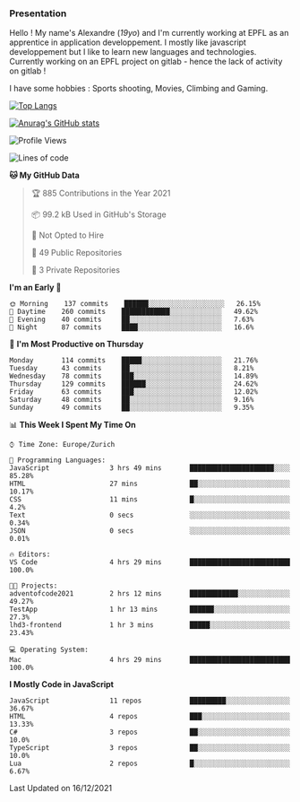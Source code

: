 ### Presentation

Hello ! My name's Alexandre (_19yo_) and I'm currently working at EPFL as an apprentice in application developpement. I mostly like javascript developpement but I like to learn new languages and technologies. Currently working on an EPFL project on gitlab - hence the lack of activity on gitlab !

I have some hobbies : Sports shooting, Movies, Climbing and Gaming.

[![Top Langs](https://github-readme-stats.vercel.app/api/top-langs/?username=jaavlex&layout=compact&langs_count=8&theme=react)](https://github.com/anuraghazra/github-readme-stats)

[![Anurag's GitHub stats](https://github-readme-stats.vercel.app/api?username=jaavlex&theme=react&show_icons=true&count_private=true)](https://github.com/anuraghazra/github-readme-stats)

<!--START_SECTION:waka-->
![Profile Views](http://img.shields.io/badge/Profile%20Views-3-blue)

![Lines of code](https://img.shields.io/badge/From%20Hello%20World%20I%27ve%20Written-150%20Thousand%20lines%20of%20code-blue)

**🐱 My GitHub Data** 

> 🏆 885 Contributions in the Year 2021
 > 
> 📦 99.2 kB Used in GitHub's Storage 
 > 
> 🚫 Not Opted to Hire
 > 
> 📜 49 Public Repositories 
 > 
> 🔑 3 Private Repositories  
 > 
**I'm an Early 🐤** 

```text
🌞 Morning    137 commits    ██████░░░░░░░░░░░░░░░░░░░   26.15% 
🌆 Daytime    260 commits    ████████████░░░░░░░░░░░░░   49.62% 
🌃 Evening    40 commits     ██░░░░░░░░░░░░░░░░░░░░░░░   7.63% 
🌙 Night      87 commits     ████░░░░░░░░░░░░░░░░░░░░░   16.6%

```
📅 **I'm Most Productive on Thursday** 

```text
Monday       114 commits    █████░░░░░░░░░░░░░░░░░░░░   21.76% 
Tuesday      43 commits     ██░░░░░░░░░░░░░░░░░░░░░░░   8.21% 
Wednesday    78 commits     ███░░░░░░░░░░░░░░░░░░░░░░   14.89% 
Thursday     129 commits    ██████░░░░░░░░░░░░░░░░░░░   24.62% 
Friday       63 commits     ███░░░░░░░░░░░░░░░░░░░░░░   12.02% 
Saturday     48 commits     ██░░░░░░░░░░░░░░░░░░░░░░░   9.16% 
Sunday       49 commits     ██░░░░░░░░░░░░░░░░░░░░░░░   9.35%

```


📊 **This Week I Spent My Time On** 

```text
⌚︎ Time Zone: Europe/Zurich

💬 Programming Languages: 
JavaScript               3 hrs 49 mins       █████████████████████░░░░   85.28% 
HTML                     27 mins             ██░░░░░░░░░░░░░░░░░░░░░░░   10.17% 
CSS                      11 mins             █░░░░░░░░░░░░░░░░░░░░░░░░   4.2% 
Text                     0 secs              ░░░░░░░░░░░░░░░░░░░░░░░░░   0.34% 
JSON                     0 secs              ░░░░░░░░░░░░░░░░░░░░░░░░░   0.01%

🔥 Editors: 
VS Code                  4 hrs 29 mins       █████████████████████████   100.0%

🐱‍💻 Projects: 
adventofcode2021         2 hrs 12 mins       ████████████░░░░░░░░░░░░░   49.27% 
TestApp                  1 hr 13 mins        ██████░░░░░░░░░░░░░░░░░░░   27.3% 
lhd3-frontend            1 hr 3 mins         █████░░░░░░░░░░░░░░░░░░░░   23.43%

💻 Operating System: 
Mac                      4 hrs 29 mins       █████████████████████████   100.0%

```

**I Mostly Code in JavaScript** 

```text
JavaScript               11 repos            █████████░░░░░░░░░░░░░░░░   36.67% 
HTML                     4 repos             ███░░░░░░░░░░░░░░░░░░░░░░   13.33% 
C#                       3 repos             ██░░░░░░░░░░░░░░░░░░░░░░░   10.0% 
TypeScript               3 repos             ██░░░░░░░░░░░░░░░░░░░░░░░   10.0% 
Lua                      2 repos             █░░░░░░░░░░░░░░░░░░░░░░░░   6.67%

```



 Last Updated on 16/12/2021
<!--END_SECTION:waka-->

